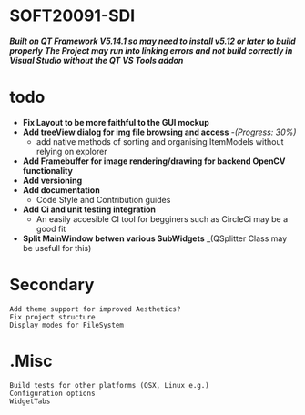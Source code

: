 # SOFT20091-SDI

___Built on QT Framework V5.14.1 so may need to install v5.12 or later to build properly___
___The Project may run into linking errors and not build correctly in Visual Studio without the QT VS Tools addon___

# todo 
 * __Fix Layout to be more faithful to the GUI mockup__
 * __Add treeView dialog for img file browsing and access__ -_(Progress: 30%)_
	* add native methods of sorting and organising ItemModels without relying on explorer
 * __Add Framebuffer for image rendering/drawing for backend OpenCV functionality__
 * __Add versioning__
 * __Add documentation__
 	* Code Style and Contribution guides
 * __Add Ci and unit testing integration__
 	* An easily accesible CI tool for begginers such as CircleCi may be a good fit
 * __Split MainWindow betwen various SubWidgets__ _(QSplitter Class may be usefull for this)

 
 # Secondary
	Add theme support for improved Aesthetics?
	Fix project structure
	Display modes for FileSystem
	
	
# .Misc
	Build tests for other platforms (OSX, Linux e.g.)
	Configuration options
	WidgetTabs 
